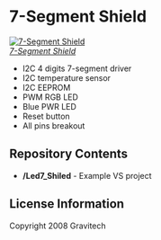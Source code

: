 7-Segment Shield
=======

[![7-Segment Shield](http://ep.yimg.com/ca/I/yhst-27389313707334_2252_124671535)  
*7-Segment Shield*](http://www.gravitech.us/7segmentshield.html)

 - I2C 4 digits 7-segment driver 
 - I2C temperature sensor
 - I2C EEPROM
 - PWM RGB LED
 - Blue PWR LED
 - Reset button
 - All pins breakout


Repository Contents
------------------

* **/Led7_Shiled** - Example VS project

License Information
-------------------

Copyright 2008 Gravitech
 